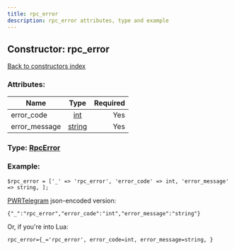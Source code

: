 ```yaml
---
title: rpc_error
description: rpc_error attributes, type and example
---
```

## Constructor: rpc\_error  
[Back to constructors index](index.md)



### Attributes:

| Name     |    Type       | Required |
|----------|:-------------:|---------:|
|error\_code|[int](../types/int.md) | Yes|
|error\_message|[string](../types/string.md) | Yes|



### Type: [RpcError](../types/RpcError.md)


### Example:

```
$rpc_error = ['_' => 'rpc_error', 'error_code' => int, 'error_message' => string, ];
```  

[PWRTelegram](https://pwrtelegram.xyz) json-encoded version:

```
{"_":"rpc_error","error_code":"int","error_message":"string"}
```


Or, if you're into Lua:  


```
rpc_error={_='rpc_error', error_code=int, error_message=string, }

```


